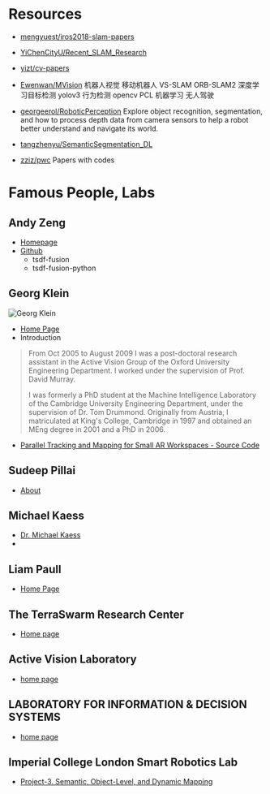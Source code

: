 
# Resources

- [mengyuest/iros2018-slam-papers](https://github.com/mengyuest/iros2018-slam-papers/blob/master/README.md)
- [YiChenCityU/Recent_SLAM_Research](https://github.com/YiChenCityU/Recent_SLAM_Research/blob/master/README_2018.md)
- [yizt/cv-papers](https://github.com/yizt/cv-papers)
- [Ewenwan/MVision](https://github.com/Ewenwan/MVision)
    机器人视觉 移动机器人 VS-SLAM ORB-SLAM2 深度学习目标检测 yolov3 行为检测 opencv PCL 机器学习 无人驾驶

- [georgeerol/RoboticPerception](https://github.com/georgeerol/RoboticPerception)
  Explore object recognition, segmentation, and how to process depth data from camera sensors to help a robot better understand and navigate its world.
- [tangzhenyu/SemanticSegmentation_DL](https://github.com/tangzhenyu/SemanticSegmentation_DL)
- [zziz/pwc](https://github.com/zziz/pwc) Papers with codes


# Famous People, Labs

## Andy Zeng

- [Homepage](http://andyzeng.github.io/)
- [Github](https://github.com/andyzeng)
  - tsdf-fusion
  - tsdf-fusion-python

## Georg Klein

![Georg Klein](http://www.robots.ox.ac.uk/~gk/imgs/georg_klein_136.jpg)

* [Home Page](http://www.robots.ox.ac.uk/~gk/)
* Introduction

> From Oct 2005 to August 2009 I was a post-doctoral research assistant in the Active Vision Group of the Oxford University Engineering Department. I worked under the supervision of Prof. David Murray.
>
> I was formerly a PhD student at the Machine Intelligence Laboratory of the Cambridge University Engineering Department, under the supervision of Dr. Tom Drummond. Originally from Austria, I matriculated at King's College, Cambridge in 1997 and obtained an MEng degree in 2001 and a PhD in 2006.

* [Parallel Tracking and Mapping for Small AR Workspaces - Source Code](http://www.robots.ox.ac.uk/~gk/PTAM/)


## Sudeep Pillai

- [About](http://people.csail.mit.edu/spillai/)



## Michael Kaess

- [Dr. Michael Kaess](http://people.csail.mit.edu/kaess/)
-

## Liam Paull
- [Home Page](http://liampaull.ca/)


## The TerraSwarm Research Center
- [Home page](https://ptolemy.berkeley.edu/projects/terraswarm/index.htm)

## Active Vision Laboratory

* [home page](http://www.robots.ox.ac.uk/~lav/)



## LABORATORY FOR INFORMATION & DECISION SYSTEMS

- [home page](https://lids.mit.edu/)



## Imperial College London Smart Robotics Lab

- [Project-3. Semantic, Object-Level, and Dynamic Mapping](https://wp.doc.ic.ac.uk/sleutene/project/semantic-object-dynamic-mapping/)
